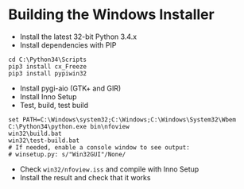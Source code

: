 Building the Windows Installer
==============================

* Install the latest 32-bit Python 3.4.x
* Install dependencies with PIP

```
cd C:\Python34\Scripts
pip3 install cx_Freeze
pip3 install pypiwin32
```

* Install pygi-aio (GTK+ and GIR)
* Install Inno Setup
* Test, build, test build

```
set PATH=C:\Windows\system32;C:\Windows;C:\Windows\System32\Wbem
C:\Python34\python.exe bin\nfoview
win32\build.bat
win32\test-build.bat
# If needed, enable a console window to see output:
# winsetup.py: s/"Win32GUI"/None/
```

* Check `win32/nfoview.iss` and compile with Inno Setup
* Install the result and check that it works
